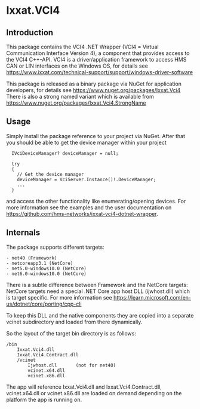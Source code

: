 # Ixxat.VCI4

## Introduction

This package contains the VCI4 .NET Wrapper (VCI4 = Virtual Communication Interface Version 4), 
a component that provides access to the VCI4 C++-API.
VCI4 is a driver/application framework to access HMS CAN or LIN interfaces on the Windows OS,
for details see https://www.ixxat.com/technical-support/support/windows-driver-software

This package is released as a binary package via NuGet for application developers,
for details see https://www.nuget.org/packages/Ixxat.Vci4
There is also a strong named variant which is available from https://www.nuget.org/packages/Ixxat.Vci4.StrongName

## Usage

Simply install the package reference to your project via NuGet. 
After that you should be able to get the device manager within your project

      IVciDeviceManager? deviceManager = null;

      try
      {
        // Get the device manager
        deviceManager = VciServer.Instance()!.DeviceManager;
        ...
      }

and access the other functionality like enumerating/opening devices.
For more information see the examples and the user documentation on 
https://github.com/hms-networks/ixxat-vci4-dotnet-wrapper.

## Internals

The package supports different targets:

    - net40 (Framework)
    - netcoreapp3.1 (NetCore)
    - net5.0-windows10.0 (NetCore)
    - net6.0-windows10.0 (NetCore)

There is a subtle difference between Framework and the NetCore targets:
NetCore targets need a special .NET Core app host DLL (ijwhost.dll) 
which is target specific. For more information see
https://learn.microsoft.com/en-us/dotnet/core/porting/cpp-cli

To keep this DLL and the native components they are copied into a 
separate vcinet subdirectory and loaded from there dynamically.

So the layout of the target bin directory is as follows:

    /bin
        Ixxat.Vci4.dll
        Ixxat.Vci4.Contract.dll
        /vcinet
            Ijwhost.dll       (not for net40)
            vcinet.x64.dll
            vcinet.x86.dll

The app will reference Ixxat.Vci4.dll and Ixxat.Vci4.Contract.dll,
vcinet.x64.dll or vcinet.x86.dll are loaded on demand depending on the platform
the app is running on.

